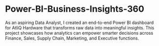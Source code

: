 # Power-BI-Business-Insights-360
As an aspiring Data Analyst, I created an end-to-end Power BI dashboard for AtliQ Hardware that transforms raw data into meaningful insights. This project showcases how analytics can empower smarter decisions across Finance, Sales, Supply Chain, Marketing, and Executive functions.
